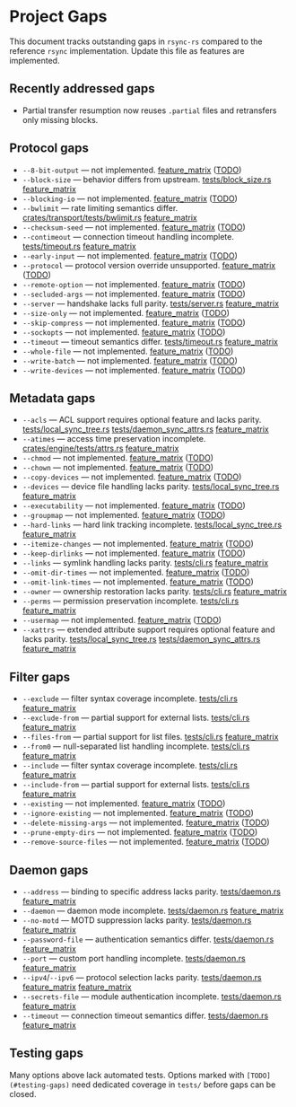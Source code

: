 # Project Gaps

This document tracks outstanding gaps in `rsync-rs` compared to the reference `rsync` implementation. Update this file as features are implemented.

## Recently addressed gaps
- Partial transfer resumption now reuses `.partial` files and retransfers only missing blocks.

## Protocol gaps
- `--8-bit-output` — not implemented. [feature_matrix](feature_matrix.md#L8) ([TODO](#testing-gaps))
- `--block-size` — behavior differs from upstream. [tests/block_size.rs](../tests/block_size.rs) [feature_matrix](feature_matrix.md#L17)
- `--blocking-io` — not implemented. [feature_matrix](feature_matrix.md#L18) ([TODO](#testing-gaps))
- `--bwlimit` — rate limiting semantics differ. [crates/transport/tests/bwlimit.rs](../crates/transport/tests/bwlimit.rs) [feature_matrix](feature_matrix.md#L19)
- `--checksum-seed` — not implemented. [feature_matrix](feature_matrix.md#L23) ([TODO](#testing-gaps))
- `--contimeout` — connection timeout handling incomplete. [tests/timeout.rs](../tests/timeout.rs) [feature_matrix](feature_matrix.md#L32)
- `--early-input` — not implemented. [feature_matrix](feature_matrix.md#L55) ([TODO](#testing-gaps))
- `--protocol` — protocol version override unsupported. [feature_matrix](feature_matrix.md#L121) ([TODO](#testing-gaps))
- `--remote-option` — not implemented. [feature_matrix](feature_matrix.md#L127) ([TODO](#testing-gaps))
- `--secluded-args` — not implemented. [feature_matrix](feature_matrix.md#L132) ([TODO](#testing-gaps))
- `--server` — handshake lacks full parity. [tests/server.rs](../tests/server.rs) [feature_matrix](feature_matrix.md#L134)
- `--size-only` — not implemented. [feature_matrix](feature_matrix.md#L135) ([TODO](#testing-gaps))
- `--skip-compress` — not implemented. [feature_matrix](feature_matrix.md#L136) ([TODO](#testing-gaps))
- `--sockopts` — not implemented. [feature_matrix](feature_matrix.md#L137) ([TODO](#testing-gaps))
- `--timeout` — timeout semantics differ. [tests/timeout.rs](../tests/timeout.rs) [feature_matrix](feature_matrix.md#L147)
- `--whole-file` — not implemented. [feature_matrix](feature_matrix.md#L154) ([TODO](#testing-gaps))
- `--write-batch` — not implemented. [feature_matrix](feature_matrix.md#L155) ([TODO](#testing-gaps))
- `--write-devices` — not implemented. [feature_matrix](feature_matrix.md#L156) ([TODO](#testing-gaps))

## Metadata gaps
- `--acls` — ACL support requires optional feature and lacks parity. [tests/local_sync_tree.rs](../tests/local_sync_tree.rs) [tests/daemon_sync_attrs.rs](../tests/daemon_sync_attrs.rs) [feature_matrix](feature_matrix.md#L9)
- `--atimes` — access time preservation incomplete. [crates/engine/tests/attrs.rs](../crates/engine/tests/attrs.rs) [feature_matrix](feature_matrix.md#L14)
- `--chmod` — not implemented. [feature_matrix](feature_matrix.md#L24) ([TODO](#testing-gaps))
- `--chown` — not implemented. [feature_matrix](feature_matrix.md#L25) ([TODO](#testing-gaps))
- `--copy-devices` — not implemented. [feature_matrix](feature_matrix.md#L35) ([TODO](#testing-gaps))
- `--devices` — device file handling lacks parity. [tests/local_sync_tree.rs](../tests/local_sync_tree.rs) [feature_matrix](feature_matrix.md#L52)
- `--executability` — not implemented. [feature_matrix](feature_matrix.md#L58) ([TODO](#testing-gaps))
- `--groupmap` — not implemented. [feature_matrix](feature_matrix.md#L68) ([TODO](#testing-gaps))
- `--hard-links` — hard link tracking incomplete. [tests/local_sync_tree.rs](../tests/local_sync_tree.rs) [feature_matrix](feature_matrix.md#L69)
- `--itemize-changes` — not implemented. [feature_matrix](feature_matrix.md#L83) ([TODO](#testing-gaps))
- `--keep-dirlinks` — not implemented. [feature_matrix](feature_matrix.md#L84) ([TODO](#testing-gaps))
- `--links` — symlink handling lacks parity. [tests/cli.rs](../tests/cli.rs) [feature_matrix](feature_matrix.md#L86)
- `--omit-dir-times` — not implemented. [feature_matrix](feature_matrix.md#L106) ([TODO](#testing-gaps))
- `--omit-link-times` — not implemented. [feature_matrix](feature_matrix.md#L107) ([TODO](#testing-gaps))
- `--owner` — ownership restoration lacks parity. [tests/cli.rs](../tests/cli.rs) [feature_matrix](feature_matrix.md#L113)
- `--perms` — permission preservation incomplete. [tests/cli.rs](../tests/cli.rs) [feature_matrix](feature_matrix.md#L117)
- `--usermap` — not implemented. [feature_matrix](feature_matrix.md#L151) ([TODO](#testing-gaps))
- `--xattrs` — extended attribute support requires optional feature and lacks parity. [tests/local_sync_tree.rs](../tests/local_sync_tree.rs) [tests/daemon_sync_attrs.rs](../tests/daemon_sync_attrs.rs) [feature_matrix](feature_matrix.md#L157)

## Filter gaps
- `--exclude` — filter syntax coverage incomplete. [tests/cli.rs](../tests/cli.rs) [feature_matrix](feature_matrix.md#L56)
- `--exclude-from` — partial support for external lists. [tests/cli.rs](../tests/cli.rs) [feature_matrix](feature_matrix.md#L57)
- `--files-from` — partial support for list files. [tests/cli.rs](../tests/cli.rs) [feature_matrix](feature_matrix.md#L61)
- `--from0` — null-separated list handling incomplete. [tests/cli.rs](../tests/cli.rs) [feature_matrix](feature_matrix.md#L64)
- `--include` — filter syntax coverage incomplete. [tests/cli.rs](../tests/cli.rs) [feature_matrix](feature_matrix.md#L77)
- `--include-from` — partial support for external lists. [tests/cli.rs](../tests/cli.rs) [feature_matrix](feature_matrix.md#L78)
- `--existing` — not implemented. [feature_matrix](feature_matrix.md#L59) ([TODO](#testing-gaps))
- `--ignore-existing` — not implemented. [feature_matrix](feature_matrix.md#L74) ([TODO](#testing-gaps))
- `--delete-missing-args` — not implemented. [feature_matrix](feature_matrix.md#L51) ([TODO](#testing-gaps))
- `--prune-empty-dirs` — not implemented. [feature_matrix](feature_matrix.md#L122) ([TODO](#testing-gaps))
- `--remove-source-files` — not implemented. [feature_matrix](feature_matrix.md#L128) ([TODO](#testing-gaps))

## Daemon gaps
- `--address` — binding to specific address lacks parity. [tests/daemon.rs](../tests/daemon.rs) [feature_matrix](feature_matrix.md#L10)
- `--daemon` — daemon mode incomplete. [tests/daemon.rs](../tests/daemon.rs) [feature_matrix](feature_matrix.md#L41)
- `--no-motd` — MOTD suppression lacks parity. [tests/daemon.rs](../tests/daemon.rs) [feature_matrix](feature_matrix.md#L101)
- `--password-file` — authentication semantics differ. [tests/daemon.rs](../tests/daemon.rs) [feature_matrix](feature_matrix.md#L116)
- `--port` — custom port handling incomplete. [tests/daemon.rs](../tests/daemon.rs) [feature_matrix](feature_matrix.md#L118)
- `--ipv4`/`--ipv6` — protocol selection lacks parity. [tests/daemon.rs](../tests/daemon.rs) [feature_matrix](feature_matrix.md#L81) [feature_matrix](feature_matrix.md#L82)
- `--secrets-file` — module authentication incomplete. [tests/daemon.rs](../tests/daemon.rs) [feature_matrix](feature_matrix.md#L133)
- `--timeout` — connection timeout semantics differ. [tests/daemon.rs](../tests/daemon.rs) [feature_matrix](feature_matrix.md#L147)

## Testing gaps
Many options above lack automated tests. Options marked with `[TODO](#testing-gaps)` need dedicated coverage in `tests/` before gaps can be closed.
